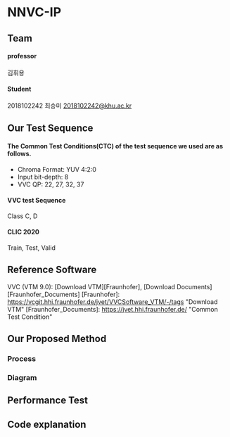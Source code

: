 # NNVC-IP

Team
-------------
#### professor
김휘용

#### Student 
2018102242	최승미	<2018102242@khu.ac.kr>    

Our Test Sequence
-------------
#### The Common Test Conditions(CTC) of the test sequence we used are as follows.
- Chroma Format: YUV 4:2:0
- Input bit-depth: 8
- VVC QP: 22, 27, 32, 37

#### VVC test Sequence
Class C, D

#### CLIC 2020
Train, Test, Valid

Reference Software
-------------
VVC (VTM 9.0): [Download VTM][Fraunhofer], [Download Documents][Fraunhofer_Documents]
[Fraunhofer]: https://vcgit.hhi.fraunhofer.de/jvet/VVCSoftware_VTM/-/tags "Download VTM"
[Fraunhofer_Documents]:  https://jvet.hhi.fraunhofer.de/ "Common Test Condition"

Our Proposed Method
-------------
### Process

### Diagram

Performance Test
-------------

Code explanation
-------------
```
